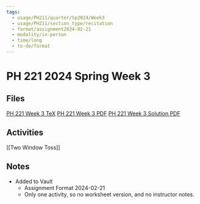 ```yaml
---
tags:
  - usage/PH211/quarter/Sp2024/Week3
  - usage/PH211/section_type/recitation
  - format/assignment2024-02-21
  - modality/in-person
  - time/long
  - to-do/format
---
```

# PH 221 2024 Spring Week 3
## Files
[PH 221 Week 3 TeX](PH_221_Week_3.tex)
[PH 221 Week 3 PDF](PH_221_Week_3.pdf)
[PH 221 Week 3 Solution PDF](PH_221_Week_3-Solution.pdf)
## Activities
[[Two Window Toss]]
## Notes
* Added to Vault
	* Assignment Format 2024-02-21
	* Only one activity, so no worksheet version, and no instructor notes.